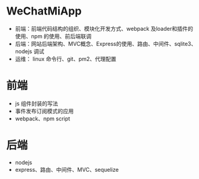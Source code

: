 # WeChatMiApp
+ 前端：前端代码结构的组织、模块化开发方式、webpack 及loader和插件的使用、npm 的使用、前后端联调
+ 后端：网站后端架构、MVC概念、Express的使用、路由、中间件、sqlite3、nodejs 调试
+ 运维： linux 命令行、git、pm2、代理配置

# 前端
 + js 组件封装的写法
 + 事件发布订阅模式的应用
 + webpack、npm script

# 后端
 + nodejs
 + express、路由、中间件、MVC、sequelize